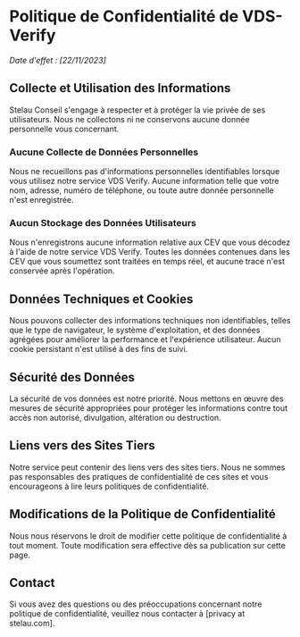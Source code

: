 # Politique de Confidentialité de VDS-Verify

_Date d'effet : [22/11/2023]_

## Collecte et Utilisation des Informations

Stelau Conseil s'engage à respecter et à protéger la vie privée de ses utilisateurs. Nous ne collectons ni ne conservons aucune donnée personnelle vous concernant.

### Aucune Collecte de Données Personnelles

Nous ne recueillons pas d'informations personnelles identifiables lorsque vous utilisez notre service VDS Verify. Aucune information telle que votre nom, adresse, numéro de téléphone, ou toute autre donnée personnelle n'est enregistrée.

### Aucun Stockage des Données Utilisateurs

Nous n'enregistrons aucune information relative aux CEV que vous décodez à l'aide de notre service VDS Verify. Toutes les données contenues dans les CEV que vous soumettez sont traitées en temps réel, et aucune trace n'est conservée après l'opération.

## Données Techniques et Cookies

Nous pouvons collecter des informations techniques non identifiables, telles que le type de navigateur, le système d'exploitation, et des données agrégées pour améliorer la performance et l'expérience utilisateur. Aucun cookie persistant n'est utilisé à des fins de suivi.

## Sécurité des Données

La sécurité de vos données est notre priorité. Nous mettons en œuvre des mesures de sécurité appropriées pour protéger les informations contre tout accès non autorisé, divulgation, altération ou destruction.

## Liens vers des Sites Tiers

Notre service peut contenir des liens vers des sites tiers. Nous ne sommes pas responsables des pratiques de confidentialité de ces sites et vous encourageons à lire leurs politiques de confidentialité.

## Modifications de la Politique de Confidentialité

Nous nous réservons le droit de modifier cette politique de confidentialité à tout moment. Toute modification sera effective dès sa publication sur cette page.

## Contact

Si vous avez des questions ou des préoccupations concernant notre politique de confidentialité, veuillez nous contacter à [privacy at stelau.com].
